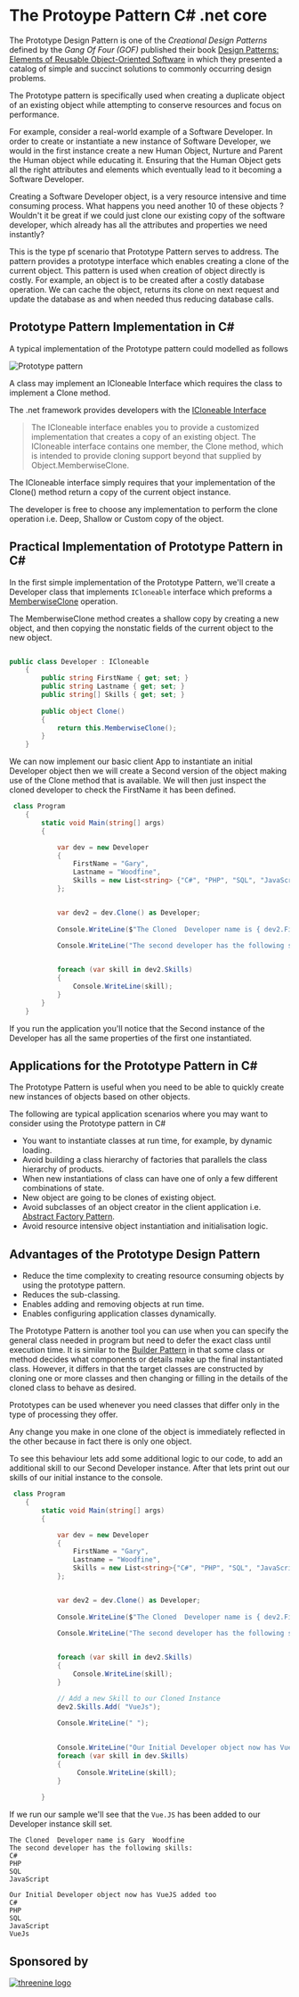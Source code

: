 # The Protoype Pattern C# .net core


The Prototype Design Pattern is one of the _Creational Design Patterns_ defined by the _Gang Of Four (GOF)_ published their book [Design Patterns: Elements of Reusable Object-Oriented Software](https://amzn.to/2PwkRfA) in which they presented a catalog of simple and succinct solutions to commonly occurring design problems.

The Prototype pattern is specifically used when creating a duplicate object of an existing object while attempting to conserve resources and focus on performance.

For example, consider a real-world example of a Software Developer. In order to create or instantiate a new instance of Software Developer, we would in the first instance create a new Human Object, Nurture and Parent the Human object while educating it. Ensuring that the Human Object gets all the right attributes and elements which eventually lead to it becoming a Software Developer. 

Creating a Software Developer object, is a very resource intensive and time consuming process. What happens you need another 10 of these objects ?  Wouldn't it be great if we could just clone our existing copy of the software developer, which already has all the attributes and properties we need instantly?

This is the type pf scenario that Prototype Pattern serves to address.  The pattern provides a prototype interface which enables creating a clone of the current object. This pattern is used when creation of object directly is costly. For example, an object is to be created after a costly database operation. We can cache the object, returns its clone on next request and update the database as and when needed thus reducing database calls.

## Prototype Pattern Implementation in C#
A typical implementation of the Prototype pattern could modelled as follows

![Prototype pattern](https://garywoodfine.com/wp-content/uploads/2019/10/Prototype-2.png)

A class may implement an ICloneable Interface which requires the class to implement a Clone method.

The .net framework provides developers with the [ICloneable Interface](https://docs.microsoft.com/en-us/dotnet/api/system.icloneable?view=netcore-3.0) 
 
 >The ICloneable interface enables you to provide a customized implementation that creates a copy of an existing object. The ICloneable interface contains one member, the Clone method, which is intended to provide cloning support beyond that supplied by Object.MemberwiseClone.
>

The ICloneable interface simply requires that your implementation of the Clone() method return a copy of the current object instance.

The developer is free to choose any implementation to perform the clone operation i.e. Deep, Shallow or Custom copy of the object.

## Practical Implementation of Prototype Pattern in C#

In the first simple implementation of the Prototype Pattern, we'll create a Developer class that implements `ICloneable` interface which preforms a [MemberwiseClone](https://docs.microsoft.com/en-us/dotnet/api/system.object.memberwiseclone?view=netcore-3.0) operation.

The MemberwiseClone method creates a shallow copy by creating a new object, and then copying the nonstatic fields of the current object to the new object.

```c#

public class Developer : ICloneable
    {
        public string FirstName { get; set; }
        public string Lastname { get; set; }
        public string[] Skills { get; set; }
        
        public object Clone()
        {
            return this.MemberwiseClone();
        }
    }

```  

We can now implement our basic client App to instantiate an initial Developer object then we will create a Second version of the object making use of the Clone method that is available.  We will then just inspect the cloned developer to check the FirstName it has been defined.

```c#
 class Program
    {
        static void Main(string[] args)
        {

            var dev = new Developer
            {
                FirstName = "Gary",
                Lastname = "Woodfine",
                Skills = new List<string> {"C#", "PHP", "SQL", "JavaScript"}
            };


            var dev2 = dev.Clone() as Developer; 
            
            Console.WriteLine($"The Cloned  Developer name is { dev2.FirstName }  { dev2.Lastname }");
            
            Console.WriteLine("The second developer has the following skills: ");


            foreach (var skill in dev2.Skills)
            {
                Console.WriteLine(skill);
            }
        }
    }
```
If you run the application you'll notice that the Second instance of the Developer has all the same properties of the first one instantiated.


## Applications for the Prototype Pattern in C#

The Prototype Pattern is useful when you need to be able to quickly create new instances of objects based on other objects. 

The following are typical application scenarios where you may want to consider using the Prototype pattern in C#


* You want to instantiate classes at run time, for example, by dynamic loading.
* Avoid building a class hierarchy of factories that parallels the class hierarchy of products.
* When new instantiations of class can have one of only a few different combinations of state.
* New object are going to be clones of existing object.
* Avoid subclasses of an object creator in the client application i.e.  [Abstract Factory Pattern](https://garywoodfine.com/abstract-factory-design-pattern/).
* Avoid resource intensive object instantiation and initialisation logic.

## Advantages of the Prototype Design Pattern

* Reduce the time complexity to creating resource consuming objects by using the prototype pattern.
* Reduces the sub-classing.
* Enables adding and removing objects at run time.
* Enables configuring application classes dynamically.

The Prototype Pattern is another tool you can use when you can specify the general class needed in program but need to defer the exact class until execution time. It is similar to the [Builder Pattern](https://garywoodfine.com/the-builder-pattern-net-core/)  in that some class or method decides what components or details make up the final instantiated class. However, it differs in that the target classes are constructed by cloning one or more classes and then changing or filling in the details of the cloned class to behave as desired.

Prototypes can be used whenever you need classes that differ only in the type of processing they offer.

Any change you make in one clone of the object is immediately reflected in the other because in fact there is only one object.  

To see this behaviour lets add some additional logic to our code, to add an additional skill to our Second Developer instance. After that lets print out our skills of our initial instance to the console.

```c#
 class Program
    {
        static void Main(string[] args)
        {

            var dev = new Developer
            {
                FirstName = "Gary",
                Lastname = "Woodfine",
                Skills = new List<string>{"C#", "PHP", "SQL", "JavaScript"}
            };


            var dev2 = dev.Clone() as Developer; 
            
            Console.WriteLine($"The Cloned  Developer name is { dev2.FirstName }  { dev2.Lastname }");
            
            Console.WriteLine("The second developer has the following skills: ");


            foreach (var skill in dev2.Skills)
            {
                Console.WriteLine(skill);
            }

            // Add a new Skill to our Cloned Instance
            dev2.Skills.Add( "VueJs");
            
            Console.WriteLine(" ");
            

            Console.WriteLine("Our Initial Developer object now has VueJS added too");
            foreach (var skill in dev.Skills)
            {
                 Console.WriteLine(skill);
            }
            
        }
```
If we run our sample we'll see that the `Vue.JS` has been added to our Developer instance skill set.

```text
The Cloned  Developer name is Gary  Woodfine
The second developer has the following skills: 
C#
PHP
SQL
JavaScript
 
Our Initial Developer object now has VueJS added too
C#
PHP
SQL
JavaScript
VueJs

``` 


 ## Sponsored by 
 [![threenine logo](http://static.threenine.co.uk/img/github_footer.png)](https://threenine.co.uk/)


 